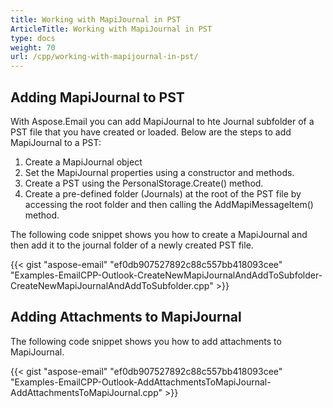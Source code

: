 ```yaml
---
title: Working with MapiJournal in PST
ArticleTitle: Working with MapiJournal in PST
type: docs
weight: 70
url: /cpp/working-with-mapijournal-in-pst/
---
```


## **Adding MapiJournal to PST**
With Aspose.Email you can add MapiJournal to hte Journal subfolder of a PST file that you have created or loaded. Below are the steps to add MapiJournal to a PST:

1. Create a MapiJournal object
1. Set the MapiJournal properties using a constructor and methods.
1. Create a PST using the PersonalStorage.Create() method.
1. Create a pre-defined folder (Journals) at the root of the PST file by accessing the root folder and then calling the AddMapiMessageItem() method.

The following code snippet shows you how to create a MapiJournal and then add it to the journal folder of a newly created PST file.



{{< gist "aspose-email" "ef0db907527892c88c557bb418093cee" "Examples-EmailCPP-Outlook-CreateNewMapiJournalAndAddToSubfolder-CreateNewMapiJournalAndAddToSubfolder.cpp" >}}
## **Adding Attachments to MapiJournal**
The following code snippet shows you how to add attachments to MapiJournal.



{{< gist "aspose-email" "ef0db907527892c88c557bb418093cee" "Examples-EmailCPP-Outlook-AddAttachmentsToMapiJournal-AddAttachmentsToMapiJournal.cpp" >}}
